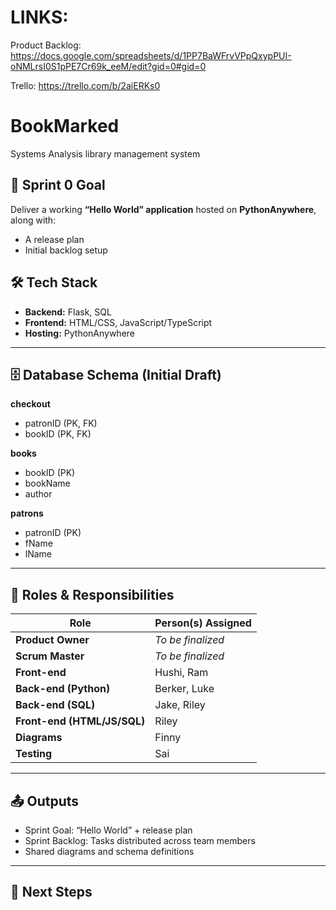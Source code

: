 # LINKS:
Product Backlog:
https://docs.google.com/spreadsheets/d/1PP7BaWFrvVPpQxypPUI-oNMLrsI0S1pPE7Cr69k_eeM/edit?gid=0#gid=0

Trello:
https://trello.com/b/2aiERKs0


# BookMarked
Systems Analysis library management system


## 🎯 Sprint 0 Goal
Deliver a working **“Hello World” application** hosted on **PythonAnywhere**, along with:
- A release plan
- Initial backlog setup 

## 🛠️ Tech Stack
- **Backend:** Flask, SQL  
- **Frontend:** HTML/CSS, JavaScript/TypeScript  
- **Hosting:** PythonAnywhere  

---

## 🗄️ Database Schema (Initial Draft)

**checkout**  
- patronID (PK, FK)  
- bookID (PK, FK)  

**books**  
- bookID (PK)  
- bookName  
- author  

**patrons**  
- patronID (PK)  
- fName  
- lName

---

## 👥 Roles & Responsibilities

| Role              | Person(s) Assigned |
|-------------------|--------------------|
| **Product Owner** | *To be finalized* |
| **Scrum Master**  | *To be finalized* |
| **Front-end**     | Hushi, Ram |
| **Back-end (Python)** | Berker, Luke |
| **Back-end (SQL)** | Jake, Riley |
| **Front-end (HTML/JS/SQL)** | Riley |
| **Diagrams**      | Finny |
| **Testing**       | Sai |

---

## 📤 Outputs
- Sprint Goal: “Hello World” + release plan  
- Sprint Backlog: Tasks distributed across team members  
- Shared diagrams and schema definitions  

---

## 🚀 Next Steps